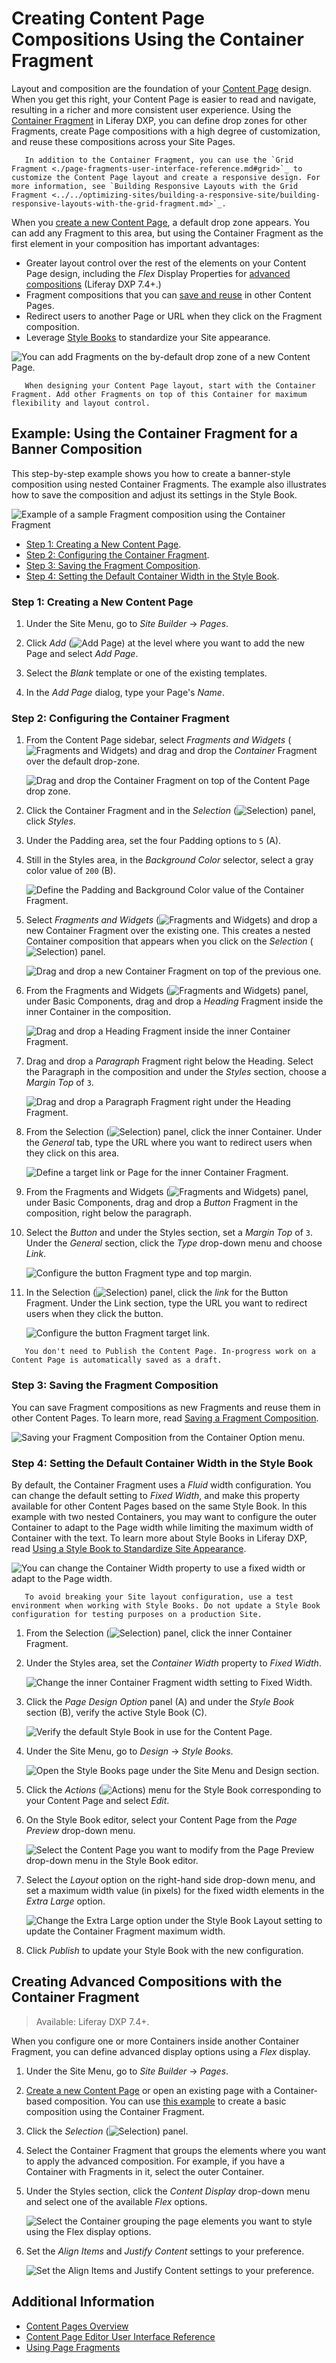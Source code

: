 # Creating Content Page Compositions Using the Container Fragment

Layout and composition are the foundation of your [Content Page](./content-pages-overview.md) design. When you get this right, your Content Page is easier to read and navigate, resulting in a richer and more consistent user experience. Using the [Container Fragment](./page-fragments-user-interface-reference.md#container) in Liferay DXP, you can define drop zones for other Fragments, create Page compositions with a high degree of customization, and reuse these compositions across your Site Pages.

```tip::
   In addition to the Container Fragment, you can use the `Grid Fragment <./page-fragments-user-interface-reference.md#grid>`_ to customize the Content Page layout and create a responsive design. For more information, see `Building Responsive Layouts with the Grid Fragment <../../optimizing-sites/building-a-responsive-site/building-responsive-layouts-with-the-grid-fragment.md>`_.
```

When you [create a new Content Page](../adding-pages/adding-a-page-to-a-site.md), a default drop zone appears. You can add any Fragment to this area, but using the Container Fragment as the first element in your composition has important advantages:

- Greater layout control over the rest of the elements on your Content Page design, including the *Flex* Display Properties for [advanced compositions](#creating-advanced-compositions-with-the-container-fragment) (Liferay DXP 7.4+.)
- Fragment compositions that you can [save and reuse](../../displaying-content/using-fragments/saving-a-fragment-composition.md) in other Content Pages.
- Redirect users to another Page or URL when they click on the Fragment composition.
- Leverage [Style Books](../../site-appearance/style-books/using-a-style-book-to-standardize-site-appearance.md) to standardize your Site appearance.

![You can add Fragments on the by-default drop zone of a new Content Page.](./creating-content-page-compositions-using-the-container-fragment/images/01.png)

```note::
   When designing your Content Page layout, start with the Container Fragment. Add other Fragments on top of this Container for maximum flexibility and layout control.
```

## Example: Using the Container Fragment for a Banner Composition

This step-by-step example shows you how to create a banner-style composition using nested Container Fragments. The example also illustrates how to save the composition and adjust its settings in the Style Book.

![Example of a sample Fragment composition using the Container Fragment](./creating-content-page-compositions-using-the-container-fragment/images/02.png)

- [Step 1: Creating a New Content Page](#step-1-creating-a-new-content-page).
- [Step 2: Configuring the Container Fragment](#step-2-configuring-the-container-fragment).
- [Step 3: Saving the Fragment Composition](#step-3-saving-the-fragment-composition).
- [Step 4: Setting the Default Container Width in the Style Book](#step-3-setting-the-default-container-width-in-the-style-book).

### Step 1: Creating a New Content Page

1. Under the Site Menu, go to *Site Builder* &rarr; *Pages*.

1. Click *Add* (![Add Page](../../../images/icon-plus.png)) at the level where you want to add the new Page and select *Add Page*.

1. Select the *Blank* template or one of the existing templates.

1. In the *Add Page* dialog, type your Page's *Name*.

### Step 2: Configuring the Container Fragment

1. From the Content Page sidebar, select *Fragments and Widgets* (![Fragments and Widgets](../../../images/icon-cards2.png)) and drag and drop the *Container* Fragment over the default drop-zone.

    ![Drag and drop the Container Fragment on top of the Content Page drop zone.](./creating-content-page-compositions-using-the-container-fragment/images/03.png)

1. Click the Container Fragment and in the *Selection* (![Selection](../../../images/icon-pages-tree.png)) panel, click *Styles*.

1. Under the Padding area, set the four Padding options to `5` (A).

1. Still in the Styles area, in the *Background Color* selector, select a gray color value of `200` (B).

    ![Define the Padding and Background Color value of the Container Fragment.](./creating-content-page-compositions-using-the-container-fragment/images/04.png)

1. Select *Fragments and Widgets* (![Fragments and Widgets](../../../images/icon-cards2.png)) and drop a new Container Fragment over the existing one. This creates a nested Container composition that appears when you click on the *Selection* (![Selection](../../../images/icon-pages-tree.png)) panel.

    ![Drag and drop a new Container Fragment on top of the previous one.](./creating-content-page-compositions-using-the-container-fragment/images/05.gif)

1. From the Fragments and Widgets (![Fragments and Widgets](../../../images/icon-cards2.png)) panel, under Basic Components, drag and drop a *Heading* Fragment inside the inner Container in the composition.

    ![Drag and drop a Heading Fragment inside the inner Container Fragment.](./creating-content-page-compositions-using-the-container-fragment/images/06.png)

1. Drag and drop a *Paragraph* Fragment right below the Heading. Select the Paragraph in the composition and under the *Styles* section, choose a *Margin Top* of `3`.

    ![Drag and drop a Paragraph Fragment right under the Heading Fragment.](./creating-content-page-compositions-using-the-container-fragment/images/07.png)

1. From the Selection (![Selection](../../../images/icon-pages-tree.png)) panel, click the inner Container. Under the *General* tab, type the URL where you want to redirect users when they click on this area.

    ![Define a target link or Page for the inner Container Fragment.](./creating-content-page-compositions-using-the-container-fragment/images/08.png)

1. From the Fragments and Widgets (![Fragments and Widgets](../../../images/icon-cards2.png)) panel, under Basic Components, drag and drop a *Button* Fragment in the composition, right below the paragraph.

1. Select the _Button_ and under the Styles section, set a *Margin Top* of `3`. Under the *General* section, click the *Type* drop-down menu and choose _Link_.

    ![Configure the button Fragment type and top margin.](./creating-content-page-compositions-using-the-container-fragment/images/10.png)

1. In the Selection (![Selection](../../../images/icon-pages-tree.png)) panel, click the *link* for the Button Fragment. Under the Link section, type the URL you want to redirect users when they click the button.

    ![Configure the button Fragment target link.](./creating-content-page-compositions-using-the-container-fragment/images/09.png)

```note::
   You don't need to Publish the Content Page. In-progress work on a Content Page is automatically saved as a draft.
```

### Step 3: Saving the Fragment Composition

You can save Fragment compositions as new Fragments and reuse them in other Content Pages. To learn more, read [Saving a Fragment Composition](../../displaying-content/using-fragments/saving-a-fragment-composition.md).

![Saving your Fragment Composition from the Container Option menu.](./creating-content-page-compositions-using-the-container-fragment/images/11.png)

### Step 4: Setting the Default Container Width in the Style Book

By default, the Container Fragment uses a *Fluid* width configuration. You can change the default setting to *Fixed Width*, and make this property available for other Content Pages based on the same Style Book. In this example with two nested Containers, you may want to configure the outer Container to adapt to the Page width while limiting the maximum width of Container with the text. To learn more about Style Books in Liferay DXP, read [Using a Style Book to Standardize Site Appearance](../../site-appearance/style-books/using-a-style-book-to-standardize-site-appearance.md).

![You can change the Container Width property to use a fixed width or adapt to the Page width.](./creating-content-page-compositions-using-the-container-fragment/images/18.gif)

```warning::
   To avoid breaking your Site layout configuration, use a test environment when working with Style Books. Do not update a Style Book configuration for testing purposes on a production Site.
```

1. From the Selection (![Selection](../../../images/icon-pages-tree.png)) panel, click the inner Container Fragment.

1. Under the Styles area, set the *Container Width* property to *Fixed Width*.

    ![Change the inner Container Fragment width setting to Fixed Width.](./creating-content-page-compositions-using-the-container-fragment/images/12.png)

1. Click the *Page Design Option* panel (A) and under the *Style Book* section (B), verify the active Style Book (C).

    ![Verify the default Style Book in use for the Content Page.](./creating-content-page-compositions-using-the-container-fragment/images/14.png)

1. Under the Site Menu, go to *Design* &rarr; *Style Books*.

    ![Open the Style Books page under the Site Menu and Design section.](./creating-content-page-compositions-using-the-container-fragment/images/13.png)

1. Click the *Actions* (![Actions](../../../images/icon-actions.png)) menu for the Style Book corresponding to your Content Page and select *Edit*.

1. On the Style Book editor, select your Content Page from the *Page Preview* drop-down menu.

    ![Select the Content Page you want to modify from the Page Preview drop-down menu in the Style Book editor.](./creating-content-page-compositions-using-the-container-fragment/images/15.png)

1. Select the *Layout* option on the right-hand side drop-down menu, and set a maximum width value (in pixels) for the fixed width elements in the *Extra Large* option.

    ![Change the Extra Large option under the Style Book Layout setting to update the Container Fragment maximum width.](./creating-content-page-compositions-using-the-container-fragment/images/16.png)

1. Click *Publish* to update your Style Book with the new configuration.

## Creating Advanced Compositions with the Container Fragment

> Available: Liferay DXP 7.4+.

When you configure one or more Containers inside another Container Fragment, you can define advanced display options using a *Flex* display.

1. Under the Site Menu, go to *Site Builder* &rarr; *Pages*.

1. [Create a new Content Page](../adding-pages/adding-a-page-to-a-site.md) or open an existing page with a Container-based composition. You can use [this example](#example-using-the-container-fragment-for-a-banner-composition) to create a basic composition using the Container Fragment.

1. Click the *Selection* (![Selection](../../../images/icon-pages-tree.png)) panel.

1. Select the Container Fragment that groups the elements where you want to apply the advanced composition. For example, if you have a Container with Fragments in it, select the outer Container.

1. Under the Styles section, click the *Content Display* drop-down menu and select one of the available *Flex* options.

    ![Select the Container grouping the page elements you want to style using the Flex display options.](./creating-content-page-compositions-using-the-container-fragment/images/17.png)

1. Set the *Align Items* and *Justify Content* settings to your preference.

    ![Set the Align Items and Justify Content settings to your preference.](./creating-content-page-compositions-using-the-container-fragment/images/19.gif)

## Additional Information

- [Content Pages Overview](./content-pages-overview.md)
- [Content Page Editor User Interface Reference](./content-page-editor-user-interface-reference.md)
- [Using Page Fragments](../../displaying-content/using-fragments/using-page-fragments.md)
